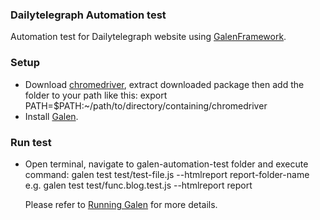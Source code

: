 ### Dailytelegraph Automation test

Automation test for Dailytelegraph website using [GalenFramework](http://galenframework.com).

### Setup

 - Download [chromedriver](http://chromedriver.storage.googleapis.com/index.html), extract downloaded package then add the folder to your path like this:
 	export PATH=$PATH:~/path/to/directory/containing/chromedriver
 - Install [Galen](http://galenframework.com/docs/getting-started-install-galen/).
 
### Run test

 - Open terminal, navigate to galen-automation-test folder and execute command:
 	galen test test/test-file.js --htmlreport report-folder-name
 	e.g. galen test test/func.blog.test.js --htmlreport report

 	Please refer to [Running Galen](http://galenframework.com/docs/reference-working-in-command-line/) for more details.